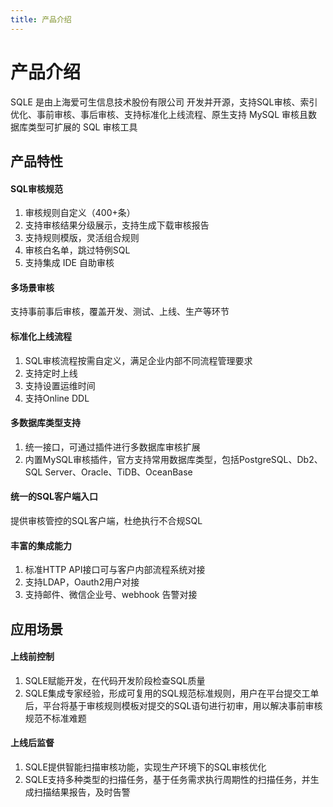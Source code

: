 ```yaml
---
title: 产品介绍
---
```

# 产品介绍
SQLE 是由上海爱可生信息技术股份有限公司 开发并开源，支持SQL审核、索引优化、事前审核、事后审核、支持标准化上线流程、原生支持 MySQL 审核且数据库类型可扩展的 SQL 审核工具

## 产品特性
#### SQL审核规范
1. 审核规则自定义（400+条）
2. 支持审核结果分级展示，支持生成下载审核报告
2. 支持规则模版，灵活组合规则
3. 审核白名单，跳过特例SQL
4. 支持集成 IDE 自助审核

#### 多场景审核
支持事前事后审核，覆盖开发、测试、上线、生产等环节

#### 标准化上线流程
1. SQL审核流程按需自定义，满足企业内部不同流程管理要求
2. 支持定时上线
3. 支持设置运维时间
4. 支持Online DDL

#### 多数据库类型支持
1. 统一接口，可通过插件进行多数据库审核扩展
2. 内置MySQL审核插件，官方支持常用数据库类型，包括PostgreSQL、Db2、SQL Server、Oracle、TiDB、OceanBase

#### 统一的SQL客户端入口
提供审核管控的SQL客户端，杜绝执行不合规SQL

#### 丰富的集成能力
1. 标准HTTP API接口可与客户内部流程系统对接
2. 支持LDAP，Oauth2用户对接
3. 支持邮件、微信企业号、webhook 告警对接

## 应用场景
#### 上线前控制
1. SQLE赋能开发，在代码开发阶段检查SQL质量 
2. SQLE集成专家经验，形成可复用的SQL规范标准规则，用户在平台提交工单后，平台将基于审核规则模板对提交的SQL语句进行初审，用以解决事前审核规范不标准难题

#### 上线后监督
1. SQLE提供智能扫描审核功能，实现生产环境下的SQL审核优化 
2. SQLE支持多种类型的扫描任务，基于任务需求执行周期性的扫描任务，并生成扫描结果报告，及时告警